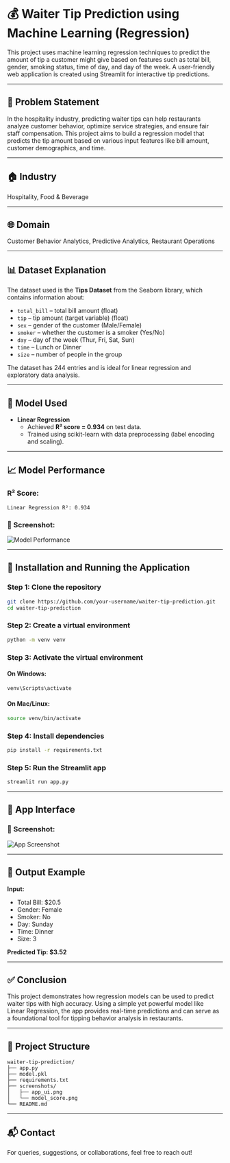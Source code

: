 # 💰 Waiter Tip Prediction using Machine Learning (Regression)

This project uses machine learning regression techniques to predict the amount of tip a customer might give based on features such as total bill, gender, smoking status, time of day, and day of the week. A user-friendly web application is created using Streamlit for interactive tip predictions.

---

## 🧠 Problem Statement

In the hospitality industry, predicting waiter tips can help restaurants analyze customer behavior, optimize service strategies, and ensure fair staff compensation. This project aims to build a regression model that predicts the tip amount based on various input features like bill amount, customer demographics, and time.

---

## 🏠 Industry

Hospitality, Food & Beverage

---

## 🌐 Domain

Customer Behavior Analytics, Predictive Analytics, Restaurant Operations

---

## 📊 Dataset Explanation

The dataset used is the **Tips Dataset** from the Seaborn library, which contains information about:

- `total_bill` – total bill amount (float)
- `tip` – tip amount (target variable) (float)
- `sex` – gender of the customer (Male/Female)
- `smoker` – whether the customer is a smoker (Yes/No)
- `day` – day of the week (Thur, Fri, Sat, Sun)
- `time` – Lunch or Dinner
- `size` – number of people in the group

The dataset has 244 entries and is ideal for linear regression and exploratory data analysis.

---

## 🤖 Model Used

- **Linear Regression**
  - Achieved **R² score = 0.934** on test data.
  - Trained using scikit-learn with data preprocessing (label encoding and scaling).

---

## 📈 Model Performance

### R² Score:

```
Linear Regression R²: 0.934
```

### 📸 Screenshot:

![Model Performance](screenshots/model_score.png)

---

## 🚀 Installation and Running the Application

### Step 1: Clone the repository

```bash
git clone https://github.com/your-username/waiter-tip-prediction.git
cd waiter-tip-prediction
```

### Step 2: Create a virtual environment

```bash
python -m venv venv
```

### Step 3: Activate the virtual environment

#### On Windows:

```bash
venv\Scripts\activate
```

#### On Mac/Linux:

```bash
source venv/bin/activate
```

### Step 4: Install dependencies

```bash
pip install -r requirements.txt
```

### Step 5: Run the Streamlit app

```bash
streamlit run app.py
```

---

## 🌟 App Interface

### 📸 Screenshot:

![App Screenshot](screenshots/app_ui.png)

---

## 🧾 Output Example

**Input:**

- Total Bill: $20.5
- Gender: Female
- Smoker: No
- Day: Sunday
- Time: Dinner
- Size: 3

**Predicted Tip: $3.52**

---

## ✅ Conclusion

This project demonstrates how regression models can be used to predict waiter tips with high accuracy. Using a simple yet powerful model like Linear Regression, the app provides real-time predictions and can serve as a foundational tool for tipping behavior analysis in restaurants.

---

## 📁 Project Structure

```
waiter-tip-prediction/
├── app.py
├── model.pkl
├── requirements.txt
├── screenshots/
│   ├── app_ui.png
│   └── model_score.png
└── README.md
```

---

## 📬 Contact

For queries, suggestions, or collaborations, feel free to reach out!
